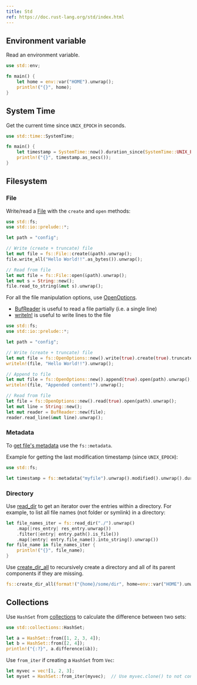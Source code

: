 ```yaml
---
title: Std
ref: https://doc.rust-lang.org/std/index.html
---
```


## Environment variable

Read an environment variable.

```rust
use std::env;

fn main() {
    let home = env::var("HOME").unwrap();
    println!("{}", home);
}
```

## System Time

Get the current time since `UNIX_EPOCH` in seconds.

```rust
use std::time::SystemTime;

fn main() {
    let timestamp = SystemTime::now().duration_since(SystemTime::UNIX_EPOCH).unwrap();
    println!("{}", timestamp.as_secs());
}
```

## Filesystem

### File

Write/read a [File](https://doc.rust-lang.org/std/fs/struct.File.html)
with the `create` and `open` methods:

```rust
use std::fs;
use std::io::prelude::*;

let path = "config";

// Write (create + truncate) file
let mut file = fs::File::create(&path).unwrap();
file.write_all("Hello World!!".as_bytes()).unwrap();

// Read from file
let mut file = fs::File::open(&path).unwrap();
let mut s = String::new();
file.read_to_string(&mut s).unwrap();
```

For all the file manipulation options, use
[OpenOptions](https://doc.rust-lang.org/std/fs/struct.OpenOptions.html).

- [BufReader](https://doc.rust-lang.org/std/io/struct.BufReader.html)
is useful to read a file partially (i.e. a single line)
- [writeln!](https://doc.rust-lang.org/std/macro.writeln.html)
is useful to write lines to the file

```rust
use std::fs;
use std::io::prelude::*;

let path = "config";

// Write (create + truncate) file
let mut file = fs::OpenOptions::new().write(true).create(true).truncate(true).open(path).unwrap();
writeln!(file, "Hello World!!").unwrap();

// Append to file
let mut file = fs::OpenOptions::new().append(true).open(path).unwrap();
writeln!(file, "Appended content!").unwrap();

// Read from file
let file = fs::OpenOptions::new().read(true).open(path).unwrap();
let mut line = String::new();
let mut reader = BufReader::new(file);
reader.read_line(&mut line).unwrap();
```

### Metadata

To [get file's metadata](https://doc.rust-lang.org/std/fs/struct.Metadata.html)
use the `fs::metadata`.

Example for getting the last modification timestamp (since `UNIX_EPOCH`):

```rust
use std::fs;

let timestamp = fs::metadata("myfile").unwrap().modified().unwrap().duration_since(SystemTime::UNIX_EPOCH).unwrap().as_secs();
```

### Directory

Use [read_dir](https://doc.rust-lang.org/std/fs/fn.read_dir.html)
to get an iterator over the entries within a directory.
For example, to list all file names (not folder or symlink) in a directory:

```rust
let file_names_iter = fs::read_dir("./").unwrap()
    .map(|res_entry| res_entry.unwrap())
    .filter(|entry| entry.path().is_file())
    .map(|entry| entry.file_name().into_string().unwrap())
for file_name in file_names_iter {
    println!("{}", file_name);
}
```

Use [create_dir_all](https://doc.rust-lang.org/std/fs/fn.create_dir_all.html)
to recursively create a directory and all of its parent components if they are missing.

```rust
fs::create_dir_all(format!("{home}/some/dir", home=env::var("HOME").unwrap())).unwrap();
```

## Collections

Use `HashSet` from [collections](https://doc.rust-lang.org/std/collections/index.html)
to calculate the difference between two sets:

```rust
use std::collections::HashSet;

let a = HashSet::from([1, 2, 3, 4]);
let b = HashSet::from([2, 4]);
println!("{:?}", a.difference(&b));
```

Use `from_iter` if creating a `HashSet` from `Vec`:

```rust
let myvec = vec![1, 2, 3];
let myset = HashSet::from_iter(myvec);  // Use myvec.clone() to not consume myvec
```
